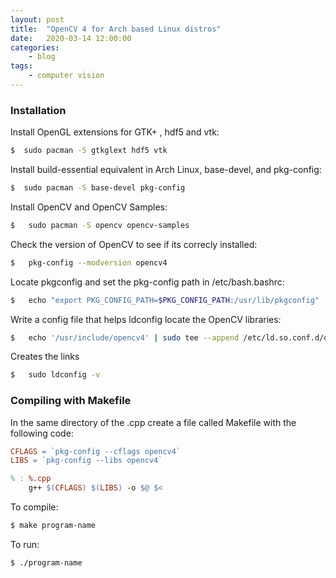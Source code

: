 ```yaml
---
layout: post
title:  "OpenCV 4 for Arch based Linux distros"
date:   2020-03-14 12:00:00
categories:
    - blog
tags:
    - computer vision
---
```


### Installation

Install OpenGL extensions for GTK+ , hdf5 and vtk:

```sh
$  sudo pacman -S gtkglext hdf5 vtk
```

Install build-essential equivalent in Arch Linux, base-devel, and pkg-config:

```sh
$  sudo pacman -S base-devel pkg-config
```

Install OpenCV and OpenCV Samples:

```sh
$   sudo pacman -S opencv opencv-samples
```

Check the version of OpenCV to see if its correcly installed:
```sh
$   pkg-config --modversion opencv4 
```
Locate pkgconfig and set the pkg-config path in /etc/bash.bashrc:

```sh
$   echo "export PKG_CONFIG_PATH=$PKG_CONFIG_PATH:/usr/lib/pkgconfig" | sudo tee --append /etc/bash.bashrc
```

Write a config file that helps ldconfig locate the OpenCV libraries:
```sh
$   echo '/usr/include/opencv4' | sudo tee --append /etc/ld.so.conf.d/opencv4.conf
```
Creates the links
```sh
$   sudo ldconfig -v
```

### Compiling with Makefile

In the same directory of the .cpp create a file called Makefile with the following code:

```makefile
CFLAGS = `pkg-config --cflags opencv4`
LIBS = `pkg-config --libs opencv4`

% : %.cpp
	g++ $(CFLAGS) $(LIBS) -o $@ $<
```

To compile:
```sh
$ make program-name
```
To run:
```sh
$ ./program-name
```
